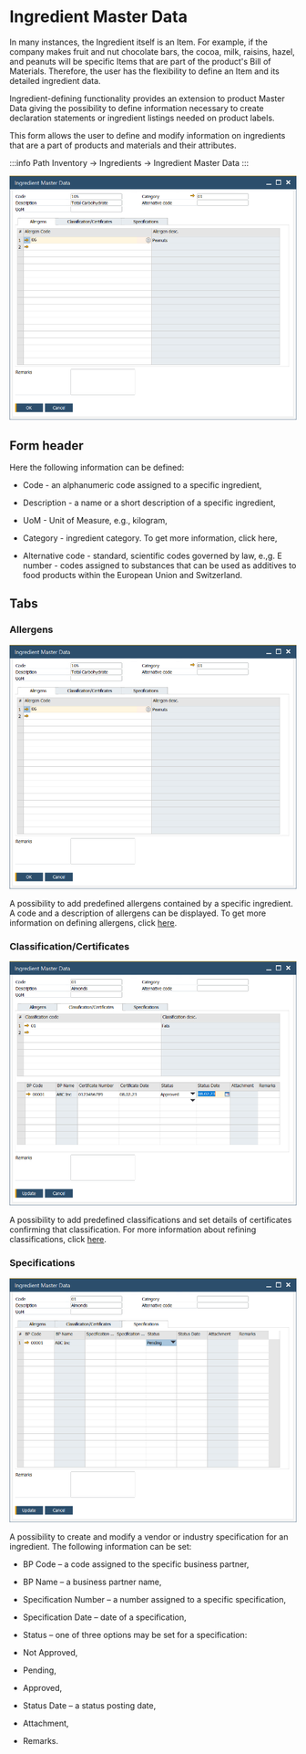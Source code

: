 # Ingredient Master Data

In many instances, the Ingredient itself is an Item. For example, if the company makes fruit and nut chocolate bars, the cocoa, milk, raisins, hazel, and peanuts will be specific Items that are part of the product's Bill of Materials. Therefore, the user has the flexibility to define an Item and its detailed ingredient data.

Ingredient-defining functionality provides an extension to product Master Data giving the possibility to define information necessary to create declaration statements or ingredient listings needed on product labels. 

This form allows the user to define and modify information on ingredients that are a part of products and materials and their attributes.

:::info Path
Inventory → Ingredients → Ingredient Master Data
:::

![Ingredient Master Data](./media/ingredient-master-data.png)

## Form header

Here the following information can be defined:

- Code - an alphanumeric code assigned to a specific ingredient,

- Description - a name or a short description of a specific ingredient,

- UoM - Unit of Measure, e.g., kilogram,

- Category - ingredient category. To get more information, click here,

- Alternative code - standard, scientific codes governed by law, e.,g. E number - codes assigned to substances that can be used as additives to food products within the European Union and Switzerland.

## Tabs

### Allergens

![Allergents](./media/ingredient-master-data.png)

A possibility to add predefined allergens contained by a specific ingredient. A code and a description of allergens can be displayed. To get more information on defining allergens, click [here](./../ingredient-declarations/ingredient-settings/allergen.md).

### Classification/Certificates

![Certificates](./media/ingredient-master-data-%20classification-certificates.png)

A possibility to add predefined classifications and set details of certificates confirming that classification. For more information about refining classifications, click [here](./../ingredient-declarations/ingredient-settings/classifications.md).

### Specifications

![Specifications](./media/ingredient-master-data-specifications.png)

A possibility to create and modify a vendor or industry specification for an ingredient. The following information can be set:

- BP Code – a code assigned to the specific business partner,

- BP Name – a business partner name,

- Specification Number – a number assigned to a specific specification,

- Specification Date – date of a specification,

- Status – one of three options may be set for a specification:

 - Not Approved,

 - Pending,

 - Approved,

- Status Date – a status posting date,

- Attachment,

- Remarks.